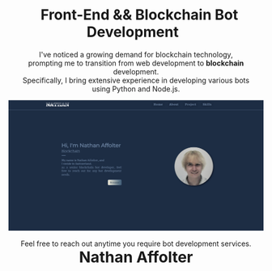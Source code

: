 <div align="center">
  
# &nbsp; Front-End && Blockchain Bot Development &nbsp; 

</div>

<p align="center">
   I've noticed a growing demand for blockchain technology,<br> prompting me to transition from web development to <strong>blockchain</strong> development.<br>
   Specifically, I bring extensive experience in developing various bots<br> using Python and Node.js.
</p>

<div align="center">
  <img src="./public/readme.png" width="800px"/>
</div>

<p align="center">
  Feel free to reach out anytime you require bot development services. <br>
  <strong style="font-size:30px">Nathan Affolter</strong>
</p>
